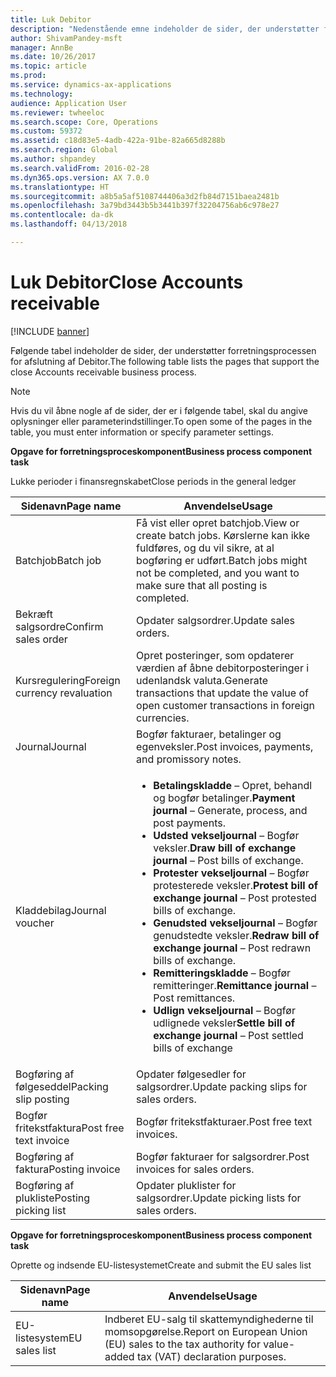 ```yaml
---
title: Luk Debitor
description: "Nedenstående emne indeholder de sider, der understøtter forretningsprocessen for afslutning af Debitor."
author: ShivamPandey-msft
manager: AnnBe
ms.date: 10/26/2017
ms.topic: article
ms.prod: 
ms.service: dynamics-ax-applications
ms.technology: 
audience: Application User
ms.reviewer: twheeloc
ms.search.scope: Core, Operations
ms.custom: 59372
ms.assetid: c18d83e5-4adb-422a-91be-82a665d8288b
ms.search.region: Global
ms.author: shpandey
ms.search.validFrom: 2016-02-28
ms.dyn365.ops.version: AX 7.0.0
ms.translationtype: HT
ms.sourcegitcommit: a8b5a5af5108744406a3d2fb84d7151baea2481b
ms.openlocfilehash: 3a79bd3443b5b3441b397f32204756ab6c978e27
ms.contentlocale: da-dk
ms.lasthandoff: 04/13/2018

---
```


# <a name="close-accounts-receivable"></a><span data-ttu-id="a88d7-103">Luk Debitor</span><span class="sxs-lookup"><span data-stu-id="a88d7-103">Close Accounts receivable</span></span>

[!INCLUDE [banner](../includes/banner.md)]

<span data-ttu-id="a88d7-104">Følgende tabel indeholder de sider, der understøtter forretningsprocessen for afslutning af Debitor.</span><span class="sxs-lookup"><span data-stu-id="a88d7-104">The following table lists the pages that support the close Accounts receivable business process.</span></span>

> [!NOTE] 
> <span data-ttu-id="a88d7-105">Hvis du vil åbne nogle af de sider, der er i følgende tabel, skal du angive oplysninger eller parameterindstillinger.</span><span class="sxs-lookup"><span data-stu-id="a88d7-105">To open some of the pages in the table, you must enter information or specify parameter settings.</span></span>

<span data-ttu-id="a88d7-106">**Opgave for forretningsproceskomponent**</span><span class="sxs-lookup"><span data-stu-id="a88d7-106">**Business process component task**</span></span>                   

<span data-ttu-id="a88d7-107">Lukke perioder i finansregnskabet</span><span class="sxs-lookup"><span data-stu-id="a88d7-107">Close periods in the general ledger</span></span>

| <span data-ttu-id="a88d7-108">Sidenavn</span><span class="sxs-lookup"><span data-stu-id="a88d7-108">Page name</span></span>                            | <span data-ttu-id="a88d7-109">Anvendelse</span><span class="sxs-lookup"><span data-stu-id="a88d7-109">Usage</span></span>                                                                                      |
|--------------------------------------|--------------------------------------------------------------------------------------------|
|<span data-ttu-id="a88d7-110">Batchjob</span><span class="sxs-lookup"><span data-stu-id="a88d7-110">Batch job</span></span>                             | <span data-ttu-id="a88d7-111">Få vist eller opret batchjob.</span><span class="sxs-lookup"><span data-stu-id="a88d7-111">View or create batch jobs.</span></span> <span data-ttu-id="a88d7-112">Kørslerne kan ikke fuldføres, og du vil sikre, at al bogføring er udført.</span><span class="sxs-lookup"><span data-stu-id="a88d7-112">Batch jobs might not be completed, and you want to make sure that all posting is completed.</span></span>                                                                                                               |
|<span data-ttu-id="a88d7-113">Bekræft salgsordre</span><span class="sxs-lookup"><span data-stu-id="a88d7-113">Confirm sales order</span></span>                   | <span data-ttu-id="a88d7-114">Opdater salgsordrer.</span><span class="sxs-lookup"><span data-stu-id="a88d7-114">Update sales orders.</span></span>                                                                       |
|<span data-ttu-id="a88d7-115">Kursregulering</span><span class="sxs-lookup"><span data-stu-id="a88d7-115">Foreign currency revaluation</span></span>          | <span data-ttu-id="a88d7-116">Opret posteringer, som opdaterer værdien af åbne debitorposteringer i udenlandsk valuta.</span><span class="sxs-lookup"><span data-stu-id="a88d7-116">Generate transactions that update the value of open customer transactions in foreign currencies.</span></span>                                                                                                                         |
| <span data-ttu-id="a88d7-117">Journal</span><span class="sxs-lookup"><span data-stu-id="a88d7-117">Journal</span></span>                              | <span data-ttu-id="a88d7-118">Bogfør fakturaer, betalinger og egenveksler.</span><span class="sxs-lookup"><span data-stu-id="a88d7-118">Post invoices, payments, and promissory notes.</span></span>                                             |
| <span data-ttu-id="a88d7-119">Kladdebilag</span><span class="sxs-lookup"><span data-stu-id="a88d7-119">Journal voucher</span></span>                      |<ul><li><span data-ttu-id="a88d7-120">**Betalingskladde** – Opret, behandl og bogfør betalinger.</span><span class="sxs-lookup"><span data-stu-id="a88d7-120">**Payment journal** – Generate, process, and post payments.</span></span></li><li><span data-ttu-id="a88d7-121">**Udsted vekseljournal** – Bogfør veksler.</span><span class="sxs-lookup"><span data-stu-id="a88d7-121">**Draw bill of exchange journal** – Post bills of exchange.</span></span></li><li><span data-ttu-id="a88d7-122">**Protester vekseljournal** – Bogfør protesterede veksler.</span><span class="sxs-lookup"><span data-stu-id="a88d7-122">**Protest bill of exchange journal** – Post protested bills of exchange.</span></span></li><li><span data-ttu-id="a88d7-123">**Genudsted vekseljournal** – Bogfør genudstedte veksler.</span><span class="sxs-lookup"><span data-stu-id="a88d7-123">**Redraw bill of exchange journal** – Post redrawn bills of exchange.</span></span></li><li><span data-ttu-id="a88d7-124">**Remitteringskladde** – Bogfør remitteringer.</span><span class="sxs-lookup"><span data-stu-id="a88d7-124">**Remittance journal** – Post remittances.</span></span></li><li><span data-ttu-id="a88d7-125">**Udlign vekseljournal** – Bogfør udlignede veksler</span><span class="sxs-lookup"><span data-stu-id="a88d7-125">**Settle bill of exchange journal** – Post settled bills of exchange</span></span></li></ul>                   |
| <span data-ttu-id="a88d7-126">Bogføring af følgeseddel</span><span class="sxs-lookup"><span data-stu-id="a88d7-126">Packing slip posting</span></span>                 | <span data-ttu-id="a88d7-127">Opdater følgesedler for salgsordrer.</span><span class="sxs-lookup"><span data-stu-id="a88d7-127">Update packing slips for sales orders.</span></span>                                                     |
| <span data-ttu-id="a88d7-128">Bogfør fritekstfaktura</span><span class="sxs-lookup"><span data-stu-id="a88d7-128">Post free text invoice</span></span>               | <span data-ttu-id="a88d7-129">Bogfør fritekstfakturaer.</span><span class="sxs-lookup"><span data-stu-id="a88d7-129">Post free text invoices.</span></span>                                                                   |
| <span data-ttu-id="a88d7-130">Bogføring af faktura</span><span class="sxs-lookup"><span data-stu-id="a88d7-130">Posting invoice</span></span>                      | <span data-ttu-id="a88d7-131">Bogfør fakturaer for salgsordrer.</span><span class="sxs-lookup"><span data-stu-id="a88d7-131">Post invoices for sales orders.</span></span>                                                            |
| <span data-ttu-id="a88d7-132">Bogføring af plukliste</span><span class="sxs-lookup"><span data-stu-id="a88d7-132">Posting picking list</span></span>                 |<span data-ttu-id="a88d7-133">Opdater pluklister for salgsordrer.</span><span class="sxs-lookup"><span data-stu-id="a88d7-133">Update picking lists for sales orders.</span></span>                                                      |

<span data-ttu-id="a88d7-134">**Opgave for forretningsproceskomponent**</span><span class="sxs-lookup"><span data-stu-id="a88d7-134">**Business process component task**</span></span>   

<span data-ttu-id="a88d7-135">Oprette og indsende EU-listesystemet</span><span class="sxs-lookup"><span data-stu-id="a88d7-135">Create and submit the EU sales list</span></span>

| <span data-ttu-id="a88d7-136">Sidenavn</span><span class="sxs-lookup"><span data-stu-id="a88d7-136">Page name</span></span>                            | <span data-ttu-id="a88d7-137">Anvendelse</span><span class="sxs-lookup"><span data-stu-id="a88d7-137">Usage</span></span>                                                                                      |
|--------------------------------------|--------------------------------------------------------------------------------------------|
|<span data-ttu-id="a88d7-138">EU-listesystem</span><span class="sxs-lookup"><span data-stu-id="a88d7-138">EU sales list</span></span>                         | <span data-ttu-id="a88d7-139">Indberet EU-salg til skattemyndighederne til momsopgørelse.</span><span class="sxs-lookup"><span data-stu-id="a88d7-139">Report on European Union (EU) sales to the tax authority for value-added tax (VAT) declaration purposes.</span></span>                                                                                                                           |







